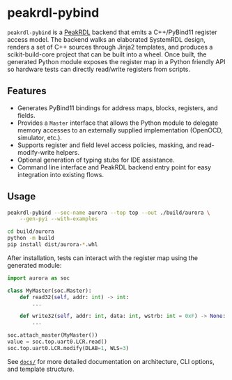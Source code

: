 # peakrdl-pybind

`peakrdl-pybind` is a [PeakRDL](https://github.com/SystemRDL/PeakRDL) backend that emits a C++/PyBind11
register access model. The backend walks an elaborated SystemRDL design, renders a set of C++
sources through Jinja2 templates, and produces a scikit-build-core project that can be built into a
wheel. Once built, the generated Python module exposes the register map in a Python friendly API so
hardware tests can directly read/write registers from scripts.

## Features

* Generates PyBind11 bindings for address maps, blocks, registers, and fields.
* Provides a `Master` interface that allows the Python module to delegate memory accesses to an
  externally supplied implementation (OpenOCD, simulator, etc.).
* Supports register and field level access policies, masking, and read-modify-write helpers.
* Optional generation of typing stubs for IDE assistance.
* Command line interface and PeakRDL backend entry point for easy integration into existing flows.

## Usage

```bash
peakrdl-pybind --soc-name aurora --top top --out ./build/aurora \
    --gen-pyi --with-examples

cd build/aurora
python -m build
pip install dist/aurora-*.whl
```

After installation, tests can interact with the register map using the generated module:

```python
import aurora as soc

class MyMaster(soc.Master):
    def read32(self, addr: int) -> int:
        ...

    def write32(self, addr: int, data: int, wstrb: int = 0xF) -> None:
        ...

soc.attach_master(MyMaster())
value = soc.top.uart0.LCR.read()
soc.top.uart0.LCR.modify(DLAB=1, WLS=3)
```

See [`docs/`](docs/) for more detailed documentation on architecture, CLI options, and template
structure.
